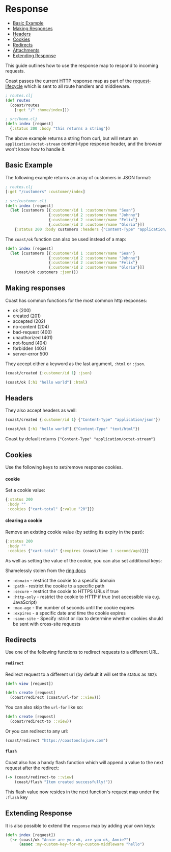 # Response

* [Basic Example](#user-content-basic-example)
* [Making Responses](#user-content-making-responses)
* [Headers](#user-content-headers)
* [Cookies](#user-content-cookies)
* [Redirects](#user-content-redirects)
* [Attachments](#user-content-attachments)
* [Extending Response](#user-content-extending-response)

This guide outlines how to use the response map to respond to incoming requests.

Coast passes the current HTTP response map as part of the [request-lifecycle](/docs/request-lifecycle.md) which is sent to all route handlers and middleware.

```clojure
; routes.clj
(def routes
  (coast/routes
    [:get "/" :home/index]))

; src/home.clj
(defn index [request]
  {:status 200 :body "this returns a string"})
```

The above example returns a string from curl, but will return an `application/octet-stream` content-type response header, and the browser won't know how to handle it.

## Basic Example
The following example returns an array of customers in JSON format:

```clojure
; routes.clj
[:get "/customers" :customer/index]

; src/customer.clj
(defn index [request]
  (let [customers [{:customer/id 1 :customer/name "Sean"}
                   {:customer/id 2 :customer/name "Johnny"}
                   {:customer/id 2 :customer/name "Felix"}
                   {:customer/id 2 :customer/name "Gloria"}]]
    {:status 200 :body customers :headers {"Content-Type" "application/json"}}))
```

The `coast/ok` function can also be used instead of a map:

```clojure
(defn index [request]
  (let [customers [{:customer/id 1 :customer/name "Sean"}
                   {:customer/id 2 :customer/name "Johnny"}
                   {:customer/id 2 :customer/name "Felix"}
                   {:customer/id 2 :customer/name "Gloria"}]]
    (coast/ok customers :json)))
```

## Making responses

Coast has common functions for the most common http responses:

- ok (200)
- created (201)
- accepted (202)
- no-content (204)
- bad-request (400)
- unauthorized (401)
- not-found (404)
- forbidden (403)
- server-error 500

They accept either a keyword as the last argument, `:html` or `:json`.

```clojure
(coast/created {:customer/id 1} :json)

(coast/ok [:h1 "hello world"] :html)
```

## Headers

They also accept headers as well:

```clojure
(coast/created {:customer/id 1} {"Content-Type" "application/json"})

(coast/ok [:h1 "hello world"] {"Content-Type" "text/html"})
```

Coast by default returns `{"Content-Type" "application/octet-stream"}`

## Cookies
Use the following keys to set/remove response cookies.

#### cookie
Set a cookie value:

```clojure
{:status 200
 :body ""
 :cookies {"cart-total" {:value "20"}}}
```

#### clearing a cookie
Remove an existing cookie value (by setting its expiry in the past):

```clojure
{:status 200
 :body ""
 :cookies {"cart-total" {:expires (coast/time 1 :second/ago)}}}
```

As well as setting the value of the cookie, you can also set additional keys:

Shamelessly stolen from the [ring docs](https://github.com/ring-clojure/ring/wiki/Cookies)

- `:domain` - restrict the cookie to a specific domain
- `:path` - restrict the cookie to a specific path
- `:secure` - restrict the cookie to HTTPS URLs if true
- `:http-only` - restrict the cookie to HTTP if true (not accessible via e.g. JavaScript)
- `:max-age` - the number of seconds until the cookie expires
- `:expires` - a specific date and time the cookie expires
- `:same-site` - Specify :strict or :lax to determine whether cookies should be sent with cross-site requests

## Redirects
Use one of the following functions to redirect requests to a different URL.

#### `redirect`
Redirect request to a different url (by default it will set the status as `302`):

```clojure
(defn view [request])

(defn create [request]
  (coast/redirect (coast/url-for ::view)))
```

You can also skip the `url-for` like so:

```clojure
(defn create [request]
  (coast/redirect-to ::view))
```

Or you can redirect to any url:

```clojure
(coast/redirect "https://coastonclojure.com")
```

#### `flash`

Coast also has a handy flash function which will append a value to the next request after the redirect:

```clojure
(-> (coast/redirect-to ::view)
    (coast/flash "Item created successfully!"))
```

This flash value now resides in the next function's request map under the `:flash` key

## Extending Response
It is also possible to extend the `response` map by adding your own keys:

```clojure
(defn index [request])
  (-> (coast/ok "Annie are you ok, are you ok, Annie?")
      (assoc :my-custom-key-for-my-custom-middleware "hello")
```
